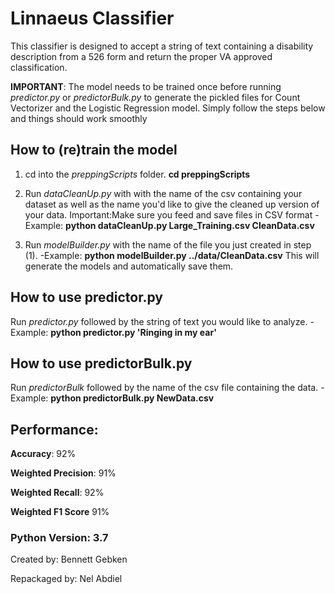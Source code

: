 # Linnaeus Classifier
This classifier is designed to accept a string of text containing a disability description from a 526 form and return the proper VA approved classification.

**IMPORTANT**: The model needs to be trained once before running _predictor.py_ or _predictorBulk.py_ to generate the pickled files for Count Vectorizer and the Logistic Regression model. Simply follow the steps below and things should work smoothly

## How to (re)train the model

1) cd into the *preppingScripts* folder. **cd preppingScripts**

2) Run *dataCleanUp.py* with with the name of the csv containing your dataset as well as the name you'd like to give the cleaned up version of your data. 
Important:Make sure you feed and save files in CSV format 
-Example: **python dataCleanUp.py Large_Training.csv CleanData.csv**

3) Run *modelBuilder.py* with the name of the file you just created in step (1).
-Example: **python modelBuilder.py ../data/CleanData.csv**
This will generate the models and automatically save them.

## How to use predictor.py
Run *predictor.py* followed by the string of text you would like to analyze.
-Example: **python predictor.py 'Ringing in my ear'**


## How to use predictorBulk.py

Run *predictorBulk* followed by the name of the csv file containing the data.
-Example: **python predictorBulk.py NewData.csv**


## Performance:

**Accuracy**: 92%

**Weighted Precision**: 91%

**Weighted Recall**: 92%

**Weighted F1 Score** 91%


### Python Version: 3.7


Created by: Bennett Gebken

Repackaged by: Nel Abdiel
